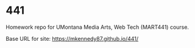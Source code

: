 # 441
Homework repo for UMontana Media Arts, Web Tech (MART441) course.

Base URL for site:
https://mkennedy87.github.io/441/